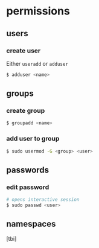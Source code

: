 # permissions

## users
### create user
Either `useradd` or `adduser`
```sh
$ adduser <name>
```

## groups
### create group
```sh
$ groupadd <name>
```

### add user to group
```sh
$ sudo usermod -G <group> <user>
```

## passwords
### edit password
```sh
# opens interactive session
$ sudo passwd <user>
```

## namespaces
[tbi]
